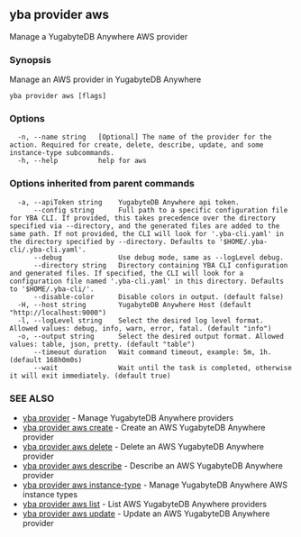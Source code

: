## yba provider aws

Manage a YugabyteDB Anywhere AWS provider

### Synopsis

Manage an AWS provider in YugabyteDB Anywhere

```
yba provider aws [flags]
```

### Options

```
  -n, --name string   [Optional] The name of the provider for the action. Required for create, delete, describe, update, and some instance-type subcommands.
  -h, --help          help for aws
```

### Options inherited from parent commands

```
  -a, --apiToken string    YugabyteDB Anywhere api token.
      --config string      Full path to a specific configuration file for YBA CLI. If provided, this takes precedence over the directory specified via --directory, and the generated files are added to the same path. If not provided, the CLI will look for '.yba-cli.yaml' in the directory specified by --directory. Defaults to '$HOME/.yba-cli/.yba-cli.yaml'.
      --debug              Use debug mode, same as --logLevel debug.
      --directory string   Directory containing YBA CLI configuration and generated files. If specified, the CLI will look for a configuration file named '.yba-cli.yaml' in this directory. Defaults to '$HOME/.yba-cli/'.
      --disable-color      Disable colors in output. (default false)
  -H, --host string        YugabyteDB Anywhere Host (default "http://localhost:9000")
  -l, --logLevel string    Select the desired log level format. Allowed values: debug, info, warn, error, fatal. (default "info")
  -o, --output string      Select the desired output format. Allowed values: table, json, pretty. (default "table")
      --timeout duration   Wait command timeout, example: 5m, 1h. (default 168h0m0s)
      --wait               Wait until the task is completed, otherwise it will exit immediately. (default true)
```

### SEE ALSO

* [yba provider](yba_provider.md)	 - Manage YugabyteDB Anywhere providers
* [yba provider aws create](yba_provider_aws_create.md)	 - Create an AWS YugabyteDB Anywhere provider
* [yba provider aws delete](yba_provider_aws_delete.md)	 - Delete an AWS YugabyteDB Anywhere provider
* [yba provider aws describe](yba_provider_aws_describe.md)	 - Describe an AWS YugabyteDB Anywhere provider
* [yba provider aws instance-type](yba_provider_aws_instance-type.md)	 - Manage YugabyteDB Anywhere AWS instance types
* [yba provider aws list](yba_provider_aws_list.md)	 - List AWS YugabyteDB Anywhere providers
* [yba provider aws update](yba_provider_aws_update.md)	 - Update an AWS YugabyteDB Anywhere provider

